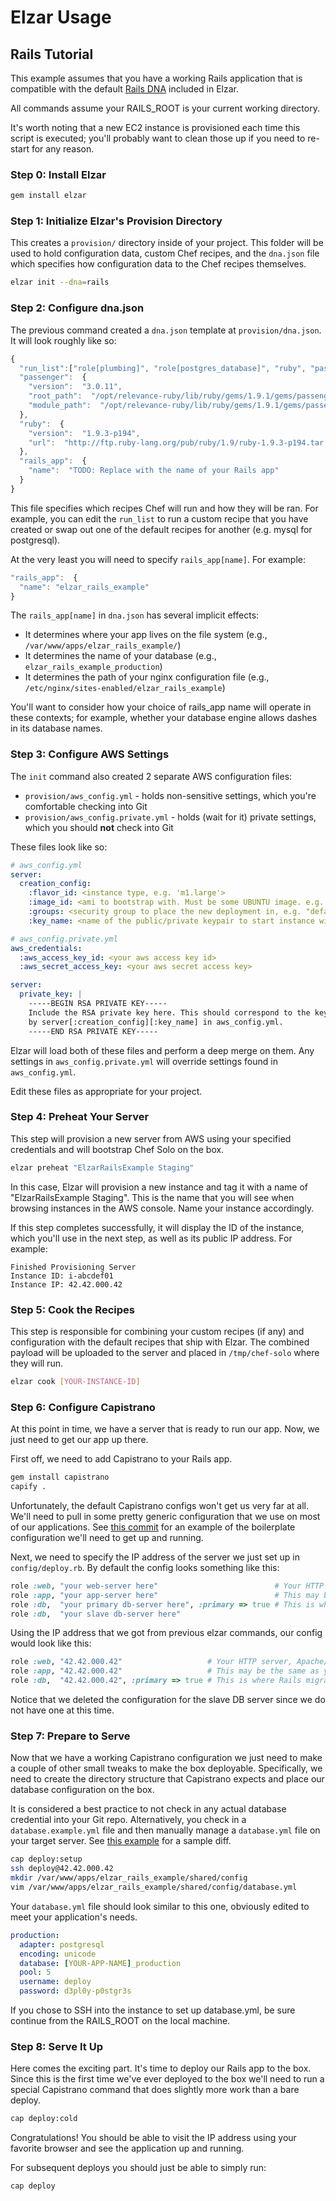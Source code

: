 Elzar Usage
===========

## Rails Tutorial

This example assumes that you have a working Rails application that is
compatible with the default [Rails DNA](/relevance/elzar/tree/master/lib/elzar/templates/dna/rails.json)
included in Elzar.

All commands assume your RAILS_ROOT is your current working directory.

It's worth noting that a new EC2 instance is provisioned each time this script is executed; you'll probably want to clean those up if you need to re-start for any reason.

### Step 0: Install Elzar

```sh
gem install elzar
```


### Step 1: Initialize Elzar's Provision Directory

This creates a `provision/` directory inside of your project. This
folder will be used to hold configuration data, custom Chef recipes,
and the `dna.json` file which specifies how configuration data to
the Chef recipes themselves.

```sh
elzar init --dna=rails
```


### Step 2: Configure dna.json

The previous command created a `dna.json` template at
`provision/dna.json`. It will look roughly like so:

```javascript
{
  "run_list":["role[plumbing]", "role[postgres_database]", "ruby", "passenger", "rails_app"],
  "passenger":  {
    "version":  "3.0.11",
    "root_path":  "/opt/relevance-ruby/lib/ruby/gems/1.9.1/gems/passenger-3.0.11",
    "module_path":  "/opt/relevance-ruby/lib/ruby/gems/1.9.1/gems/passenger-3.0.11/ext/apache2/mod_passenger.so"
  },
  "ruby":  {
    "version":  "1.9.3-p194",
    "url":  "http://ftp.ruby-lang.org/pub/ruby/1.9/ruby-1.9.3-p194.tar.gz"
  },
  "rails_app":  {
    "name":  "TODO: Replace with the name of your Rails app"
  }
}
```

This file specifies which recipes Chef will run and how they will be
ran. For example, you can edit the `run_list` to run a custom
recipe that you have created or swap out one of the default recipes for
another (e.g. mysql for postgresql).

At the very least you will need to specify `rails_app[name]`. For
example:

```javascript
"rails_app":  {
  "name": "elzar_rails_example"
}
```

The `rails_app[name]` in `dna.json` has several implicit effects:

* It determines where your app lives on the file system (e.g.,
  `/var/www/apps/elzar_rails_example/`)
* It determines the name of your database (e.g.,
  `elzar_rails_example_production`)
* It determines the path of your nginx configuration file (e.g.,
  `/etc/nginx/sites-enabled/elzar_rails_example`)

You'll want to consider how your choice of rails_app name will operate in these contexts; for example, whether your database engine allows dashes in its database names.


### Step 3: Configure AWS Settings

The `init` command also created 2 separate AWS configuration files:

* `provision/aws_config.yml` - holds non-sensitive settings, which
  you're comfortable checking into Git
* `provision/aws_config.private.yml` - holds (wait for it) private
  settings, which you should **not** check into Git

These files look like so:

```yaml
# aws_config.yml
server:
  creation_config:
    :flavor_id: <instance type, e.g. 'm1.large'>
    :image_id: <ami to bootstrap with. Must be some UBUNTU image. e.g. "ami-fd589594">
    :groups: <security group to place the new deployment in, e.g. "default">
    :key_name: <name of the public/private keypair to start instance with>

# aws_config.private.yml
aws_credentials:
  :aws_access_key_id: <your aws access key id>
  :aws_secret_access_key: <your aws secret access key>

server:
  private_key: |
    -----BEGIN RSA PRIVATE KEY-----
    Include the RSA private key here. This should correspond to the keypair indicated
    by server[:creation_config][:key_name] in aws_config.yml.
    -----END RSA PRIVATE KEY-----
```
    
Elzar will load both of these files and perform a deep merge on them.
Any settings in `aws_config.private.yml` will override settings found in
`aws_config.yml`.

Edit these files as appropriate for your project.


### Step 4: Preheat Your Server

This step will provision a new server from AWS using your specified
credentials and will bootstrap Chef Solo on the box.

```sh
elzar preheat "ElzarRailsExample Staging"
```

In this case, Elzar will provision a new instance and tag it with a name
of "ElzarRailsExample Staging". This is the name that you will see when browsing
instances in the AWS console. Name your instance accordingly.

If this step completes successfully, it will display the ID of the
instance, which you'll use in the next step, as well as its public IP address. For example:

```
Finished Provisioning Server
Instance ID: i-abcdef01
Instance IP: 42.42.000.42
````


### Step 5: Cook the Recipes

This step is responsible for combining your custom recipes (if any) and
configuration with the default recipes that ship with Elzar. The
combined payload will be uploaded to the server and placed in
`/tmp/chef-solo` where they will run.


```sh
elzar cook [YOUR-INSTANCE-ID]
```


### Step 6: Configure Capistrano

At this point in time, we have a server that is ready to run our app.
Now, we just need to get our app up there.

First off, we need to add Capistrano to your Rails app.

```sh
gem install capistrano
capify .
```

Unfortunately, the default Capistrano configs won't get us very far at
all. We'll need to pull in some pretty generic configuration that we use
on most of our applications. See [this
commit](https://github.com/relevance/elzar_rails_example/compare/after_capistrano_defaults...after_capistrano_customizations)
for an example of the boilerplate configuration we'll need to get up and
running.
    
Next, we need to specify the IP address of the server we just set up in
`config/deploy.rb`. By default the config looks something like this:

```ruby
role :web, "your web-server here"                          # Your HTTP server, Apache/etc
role :app, "your app-server here"                          # This may be the same as your `Web` server
role :db,  "your primary db-server here", :primary => true # This is where Rails migrations will run
role :db,  "your slave db-server here"
```

Using the IP address that we got from previous elzar commands,
our config would look like this:

```ruby
role :web, "42.42.000.42"                   # Your HTTP server, Apache/etc
role :app, "42.42.000.42"                   # This may be the same as your `Web` server
role :db,  "42.42.000.42", :primary => true # This is where Rails migrations will run
```

Notice that we deleted the configuration for the slave DB server since we do
not have one at this time.

### Step 7: Prepare to Serve

Now that we have a working Capistrano configuration we just need to make
a couple of other small tweaks to make the box deployable. Specifically,
we need to create the directory structure that Capistrano expects and
place our database configuration on the box.

It is considered a best practice to not check in any actual database
credential into your Git repo. Alternatively, you check in a
`database.example.yml` file and then manually manage a `database.yml`
file on your target server. See [this example](https://github.com/relevance/elzar_rails_example/commit/3763bba70fd50e2bb04f28cf35412ed208b25852)
for a sample diff.

```sh
cap deploy:setup
ssh deploy@42.42.000.42
mkdir /var/www/apps/elzar_rails_example/shared/config
vim /var/www/apps/elzar_rails_example/shared/config/database.yml
```

Your `database.yml` file should look similar to this one, obviously
edited to meet your application's needs. 

```yaml
production:
  adapter: postgresql
  encoding: unicode
  database: [YOUR-APP-NAME]_production
  pool: 5
  username: deploy
  password: d3pl0y-p0stgr3s
```

If you chose to SSH into the instance to set up database.yml, be sure continue from the RAILS_ROOT on the local machine.

### Step 8: Serve It Up

Here comes the exciting part. It's time to deploy our Rails app to the
box. Since this is the first time we've ever deployed to the box we'll
need to run a special Capistrano command that does slightly more work
than a bare deploy.

```sh
cap deploy:cold
```

Congratulations! You should be able to visit the IP address using your
favorite browser and see the application up and running.

For subsequent deploys you should just be able to simply run:

```sh
cap deploy
```

